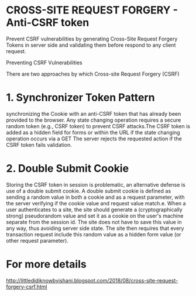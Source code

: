 # CROSS-SITE REQUEST FORGERY - Anti-CSRF token 
 Prevent CSRF vulnerabilities by generating Cross-Site Request Forgery Tokens in server side and validating them before respond to any client request.
 
Preventing CSRF Vulnerabilities

There are two approaches by which Cross-site Request Forgery (CSRF)  

# 1. Synchronizer Token Pattern
synchronizing the Cookie with an anti-CSRF token that has already been provided to the browser.
Any state changing operation requires a secure random token (e.g., CSRF token) to prevent CSRF attacks.The CSRF token is added as a hidden field for forms or within the URL if the state changing operation occurs via a GET
The server rejects the requested action if the CSRF token fails validation.

# 2. Double Submit Cookie
Storing the CSRF token in session is problematic, an alternative defense is use of a double submit cookie. A double submit cookie is defined as sending a random value in both a cookie and as a request parameter, with the server verifying if the cookie value and request value match.e. 
When a user authenticates to a site, the site should generate a (cryptographically strong) pseudorandom value and set it as a cookie on the user's machine separate from the session id. The site does not have to save this value in any way, thus avoiding server side state. The site then requires that every transaction request include this random value as a hidden form value (or other request parameter).
 

 # For more details 
 http://littledidiknowbyishani.blogspot.com/2018/08/cross-site-request-forgery-csrf.html
